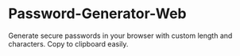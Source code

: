 # Password-Generator-Web
Generate secure passwords in your browser with custom length and characters. Copy to clipboard easily.
